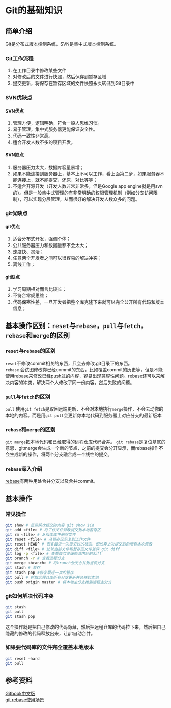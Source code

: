# Git的基础知识

## 简单介绍

Git是分布式版本控制系统，SVN是集中式版本控制系统。

### Git工作流程

1. 在工作目录中修改某些文件
2. 对修改后的文件进行快照，然后保存到暂存区域
3. 提交更新，将保存在暂存区域的文件快照永久转储到Git目录中

### SVN优缺点

#### SVN优点

1. 管理方便，逻辑明确，符合一般人思维习惯。
2. 易于管理，集中式服务器更能保证安全性。
3. 代码一致性非常高。
4. 适合开发人数不多的项目开发。  

#### SVN缺点  

1. 服务器压力太大，数据库容量暴增；
2. 如果不能连接到服务器上，基本上不可以工作，看上面第二步，如果服务器不能连接上，就不能提交，还原，对比等等；
3. 不适合开源开发（开发人数非常非常多，但是Google app engine就是用svn的）。但是一般集中式管理的有非常明确的权限管理机制（例如分支访问限制），可以实现分层管理，从而很好的解决开发人数众多的问题。

### git优缺点

#### git优点

1. 适合分布式开发，强调个体；
2. 公共服务器压力和数据量都不会太大；
3. 速度快、灵活；
4. 任意两个开发者之间可以很容易的解决冲突；
5. 离线工作；

#### git缺点

1. 学习周期相对而言比较长；
2. 不符合常规思维；
3. 代码保密性差，一旦开发者把整个库克隆下来就可以完全公开所有代码和版本信息；

## 基本操作区别：```reset```与```rebase```，```pull```与```fetch```，```rebase```和```merge```的区别

### ```reset```与```rebase```的区别

```reset```不修改commit相关的东西，只会去修改.git目录下的东西。  
```rebase``` 会试图修改你已经commit的东西，比如覆盖commit的历史等，但是不能使用rebase来修改已经push过的内容，容易出现兼容性问题。rebase还可以来解决内容的冲突，解决两个人修改了同一份内容，然后失败的问题。  

### ```pull```与```fetch```的区别

```pull``` 使用```git fetch```是取回远端更新，不会对本地执行```merge```操作，不会去动你的本地的内容。而是用```git pull```会更新你本地代码到服务器上对应分支的最新版本

### ```rebase```和```merge```的区别

```git merge```把本地代码和已经取得的远程仓库代码合并。
```git rebase```是复位基底的意思，gitmerge会生成一个新的节点，之前的提交会分开显示，而rebase操作不会生成新的操作，将两个分支融合成一个线性的提交。

### ```rebase```深入介绍

[rebase](https://www.codercto.com/a/45325.html)有两种用处合并分支以及合并commit。

## 基本操作

### 常见操作

```bash
git show # 显示某次提交的内容 git show $id
git add <file> # 将工作文件修改提交到本地暂存区
git rm <file> # 从版本库中删除文件
git reset <file> # 从暂存区恢复到工作文件
git reset HEAD^ # 恢复最近一次提交过的状态，即放弃上次提交后的所有本次修改
git diff <file> # 比较当前文件和暂存区文件差异 git diff
git log -p <file> # 查看每次详细修改内容的diff
git branch -r # 查看远程分支
git merge <branch> # 将branch分支合并到当前分支
git stash # 暂存
git stash pop #恢复最近一次的暂存
git pull # 抓取远程仓库所有分支更新并合并到本地
git push origin master # 将本地主分支推到远程主分支
```

### git如何解决代码冲突

```bash
git stash
git pull
git stash pop
```

这个操作就是把自己修改的代码隐藏，然后把远程仓库的代码拉下来，然后把自己隐藏的修改的代码释放出来，让git自动合并。

### 如果要代码库的文件完全覆盖本地版本

```bash
git reset –hard
git pull
```

## 参考资料

[Gitbook中文版](http://gitbook.liuhui998.com/)  
[git rebase使用场景](https://www.jianshu.com/p/4079284dd970)
